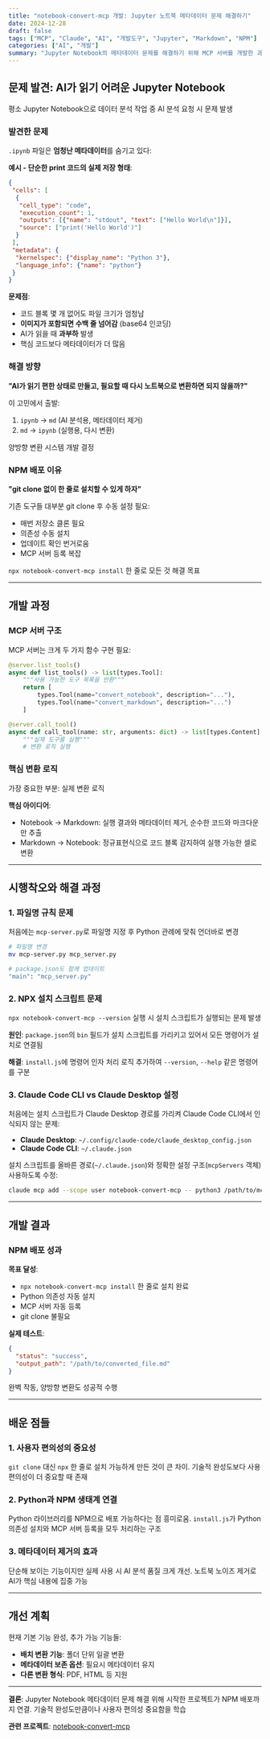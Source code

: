 ```yaml
---
title: "notebook-convert-mcp 개발: Jupyter 노트북 메타데이터 문제 해결하기"
date: 2024-12-28
draft: false
tags: ["MCP", "Claude", "AI", "개발도구", "Jupyter", "Markdown", "NPM"]
categories: ["AI", "개발"]
summary: "Jupyter Notebook의 메타데이터 문제를 해결하기 위해 MCP 서버를 개발한 과정이다. AI 분석용 변환 도구를 만들고 NPM으로 배포한 경험을 기록한다."
---
```


## 문제 발견: AI가 읽기 어려운 Jupyter Notebook

평소 Jupyter Notebook으로 데이터 분석 작업 중 AI 분석 요청 시 문제 발생 

### 발견한 문제
`.ipynb` 파일은 **엄청난 메타데이터**를 숨기고 있다:

**예시 - 단순한 print 코드의 실제 저장 형태**:
```json
{
 "cells": [
  {
   "cell_type": "code",
   "execution_count": 1,
   "outputs": [{"name": "stdout", "text": ["Hello World\n"]}],
   "source": ["print('Hello World')"]
  }
 ],
 "metadata": {
  "kernelspec": {"display_name": "Python 3"},
  "language_info": {"name": "python"}
 }
}
```

**문제점**:
- 코드 블록 몇 개 없어도 파일 크기가 엄청남  
- **이미지가 포함되면 수백 줄 넘어감** (base64 인코딩)
- AI가 읽을 때 **과부하** 발생
- 핵심 코드보다 메타데이터가 더 많음

### 해결 방향
**"AI가 읽기 편한 상태로 만들고, 필요할 때 다시 노트북으로 변환하면 되지 않을까?"**

이 고민에서 출발:
1. `ipynb` → `md` (AI 분석용, 메타데이터 제거)
2. `md` → `ipynb` (실행용, 다시 변환)

양방향 변환 시스템 개발 결정

### NPM 배포 이유
**"git clone 없이 한 줄로 설치할 수 있게 하자"**

기존 도구들 대부분 git clone 후 수동 설정 필요:
- 매번 저장소 클론 필요
- 의존성 수동 설치  
- 업데이트 확인 번거로움
- MCP 서버 등록 복잡

`npx notebook-convert-mcp install` 한 줄로 모든 것 해결 목표

---

## 개발 과정

### MCP 서버 구조

MCP 서버는 크게 두 가지 함수 구현 필요:

```python
@server.list_tools()
async def list_tools() -> list[types.Tool]:
    """사용 가능한 도구 목록을 반환"""
    return [
        types.Tool(name="convert_notebook", description="..."),
        types.Tool(name="convert_markdown", description="...")
    ]

@server.call_tool()
async def call_tool(name: str, arguments: dict) -> list[types.Content]:
    """실제 도구를 실행"""
    # 변환 로직 실행
```

### 핵심 변환 로직

가장 중요한 부분: 실제 변환 로직

**핵심 아이디어**:
- Notebook → Markdown: 실행 결과와 메타데이터 제거, 순수한 코드와 마크다운만 추출
- Markdown → Notebook: 정규표현식으로 코드 블록 감지하여 실행 가능한 셀로 변환

---

## 시행착오와 해결 과정

### 1. 파일명 규칙 문제

처음에는 `mcp-server.py`로 파일명 지정 후 Python 관례에 맞춰 언더바로 변경

```bash
# 파일명 변경
mv mcp-server.py mcp_server.py

# package.json도 함께 업데이트  
"main": "mcp_server.py"
```

### 2. NPX 설치 스크립트 문제

`npx notebook-convert-mcp --version` 실행 시 설치 스크립트가 실행되는 문제 발생

**원인**: `package.json`의 `bin` 필드가 설치 스크립트를 가리키고 있어서 모든 명령어가 설치로 연결됨

**해결**: `install.js`에 명령어 인자 처리 로직 추가하여 `--version`, `--help` 같은 명령어를 구분

### 3. Claude Code CLI vs Claude Desktop 설정

처음에는 설치 스크립트가 Claude Desktop 경로를 가리켜 Claude Code CLI에서 인식되지 않는 문제:

- **Claude Desktop**: `~/.config/claude-code/claude_desktop_config.json`
- **Claude Code CLI**: `~/.claude.json`

설치 스크립트를 올바른 경로(`~/.claude.json`)와 정확한 설정 구조(`mcpServers` 객체) 사용하도록 수정:

```bash
claude mcp add --scope user notebook-convert-mcp -- python3 /path/to/mcp_server.py
```

---

## 개발 결과

### NPM 배포 성과

**목표 달성**:
- `npx notebook-convert-mcp install` 한 줄로 설치 완료
- Python 의존성 자동 설치
- MCP 서버 자동 등록
- git clone 불필요

**실제 테스트**:
```json
{
  "status": "success",
  "output_path": "/path/to/converted_file.md"  
}
```

완벽 작동, 양방향 변환도 성공적 수행

---

## 배운 점들

### 1. 사용자 편의성의 중요성

`git clone` 대신 `npx` 한 줄로 설치 가능하게 만든 것이 큰 차이. 기술적 완성도보다 사용 편의성이 더 중요할 때 존재

### 2. Python과 NPM 생태계 연결

Python 라이브러리를 NPM으로 배포 가능하다는 점 흥미로움. `install.js`가 Python 의존성 설치와 MCP 서버 등록을 모두 처리하는 구조

### 3. 메타데이터 제거의 효과

단순해 보이는 기능이지만 실제 사용 시 AI 분석 품질 크게 개선. 노트북 노이즈 제거로 AI가 핵심 내용에 집중 가능

---

## 개선 계획

현재 기본 기능 완성, 추가 가능 기능들:

- **배치 변환 기능**: 폴더 단위 일괄 변환
- **메타데이터 보존 옵션**: 필요시 메타데이터 유지
- **다른 변환 형식**: PDF, HTML 등 지원

---

**결론**: Jupyter Notebook 메타데이터 문제 해결 위해 시작한 프로젝트가 NPM 배포까지 연결. 기술적 완성도만큼이나 사용자 편의성 중요함을 학습

**관련 프로젝트**: [notebook-convert-mcp](/projects/#notebook-convert-mcp)